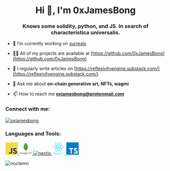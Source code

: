 <h1 align="center">Hi 👋, I'm 0xJamesBong</h1>
<h3 align="center">Knows some solidity, python, and JS. In search of characteristica universalis.</h3>

- 🔭 I’m currently working on [surreals](https://github.com/0xJamesBong)

- 👨‍💻 All of my projects are available at [https://github.com/0xJamesBong](https://github.com/0xJamesBong)

- 📝 I regularly write articles on [https://reflexivityengine.substack.com/](https://reflexivityengine.substack.com/)

- 💬 Ask me about **on-chain generative art, NFTs, wagmi**

- 📫 How to reach me **oxjamesbong@protonmail.com**

<h3 align="left">Connect with me:</h3>
<p align="left">
<a href="https://twitter.com/oxjamesbong" target="blank"><img align="center" src="https://raw.githubusercontent.com/rahuldkjain/github-profile-readme-generator/master/src/images/icons/Social/twitter.svg" alt="oxjamesbong" height="30" width="40" /></a>
</p>

<h3 align="left">Languages and Tools:</h3>
<p align="left"> <a href="https://developer.mozilla.org/en-US/docs/Web/JavaScript" target="_blank" rel="noreferrer"> <img src="https://raw.githubusercontent.com/devicons/devicon/master/icons/javascript/javascript-original.svg" alt="javascript" width="40" height="40"/> </a> <a href="https://www.mongodb.com/" target="_blank" rel="noreferrer"> <img src="https://raw.githubusercontent.com/devicons/devicon/master/icons/mongodb/mongodb-original-wordmark.svg" alt="mongodb" width="40" height="40"/> </a> <a href="https://nextjs.org/" target="_blank" rel="noreferrer"> <img src="https://cdn.worldvectorlogo.com/logos/nextjs-2.svg" alt="nextjs" width="40" height="40"/> </a> <a href="https://reactjs.org/" target="_blank" rel="noreferrer"> <img src="https://raw.githubusercontent.com/devicons/devicon/master/icons/react/react-original-wordmark.svg" alt="react" width="40" height="40"/> </a> <a href="https://www.typescriptlang.org/" target="_blank" rel="noreferrer"> <img src="https://raw.githubusercontent.com/devicons/devicon/master/icons/typescript/typescript-original.svg" alt="typescript" width="40" height="40"/> </a> </p>

<p><img align="center" src="https://github-readme-stats.vercel.app/api/top-langs?username=noctemn&show_icons=true&locale=en&layout=compact" alt="noctemn" /></p>
